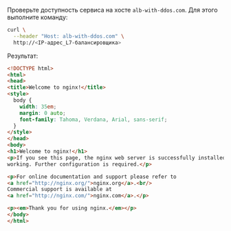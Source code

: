 Проверьте доступность сервиса на хосте `alb-with-ddos.com`. Для этого выполните команду:

```bash
curl \
  --header "Host: alb-with-ddos.com" \
  http://<IP-адрес_L7-балансировщика>
```

Результат:

```html
<!DOCTYPE html>
<html>
<head>
<title>Welcome to nginx!</title>
<style>
  body {
    width: 35em;
    margin: 0 auto;
    font-family: Tahoma, Verdana, Arial, sans-serif;
  }
</style>
</head>
<body>
<h1>Welcome to nginx!</h1>
<p>If you see this page, the nginx web server is successfully installed and
working. Further configuration is required.</p>

<p>For online documentation and support please refer to
<a href="http://nginx.org/">nginx.org</a>.<br/>
Commercial support is available at
<a href="http://nginx.com/">nginx.com</a>.</p>

<p><em>Thank you for using nginx.</em></p>
</body>
</html>
```